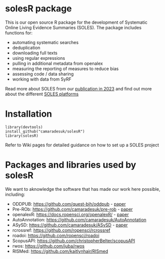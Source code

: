 # solesR package

This is our open source R package for the development of Systematic Online Living Evidence Summaries (SOLES). The package includes functions for:
- automating systematic searches
- deduplication
- downloading full texts
- using regular expressions
- pulling in additional metadata from openalex
- measuring the reporting of measures to reduce bias
- assessing code / data sharing
- working with data from SyRF

Read more about SOLES from our [publication in 2023](https://www.ncbi.nlm.nih.gov/pmc/articles/PMC10220429/) and find out more about the different [SOLES platforms](https://camaradesuk.github.io/soles-projects/)

# Installation

```{r}
library(devtools)
install_github("camaradesuk/solesR")
library(solesR)
```

Refer to Wiki pages for detailed guidance on how to set up a SOLES project

# Packages and libraries used by solesR
We want to aknowledge the software that has made our work here possible, including: 
- ODDPUB: https://github.com/quest-bih/oddpub - [paper](https://datascience.codata.org/articles/10.5334/dsj-2020-042)
- Pre-ROb: https://github.com/camaradesuk/pre-rob - [paper](https://www.ncbi.nlm.nih.gov/pmc/articles/PMC9298308/)
- openalexR: https://docs.ropensci.org/openalexR/ - [paper](https://journal.r-project.org/articles/RJ-2023-089/)
- AutoAnnotation: https://github.com/camaradesuk/AutoAnnotation 
- ASySD: https://github.com/camaradesuk/ASySD - [paper](https://bmcbiol.biomedcentral.com/articles/10.1186/s12915-023-01686-z)
- rcrossref: https://github.com/ropensci/rcrossref
- roadoi: https://github.com/ropensci/roadoi
- ScopusAPI: https://github.com/christopherBelter/scopusAPI
- rwos: https://github.com/juba/rwos
- RISMed: https://github.com/kaitlynhair/RISmed

